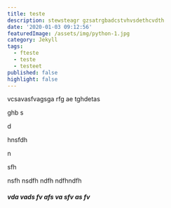 ```yaml
---
title: teste
description: stewsteagr gzsatrgbadcstvhvsdethcvdth
date: '2020-01-03 09:12:56'
featuredImage: /assets/img/python-1.jpg
category: Jekyll
tags:
  - fteste
  - teste
  - testeet
published: false
highlight: false
---
```

vcsavasfvagsga rfg ae tghdetas

ghb s

d 

hnsfdh

 n

sfh 

nsfh nsdfh ndfh ndfhndfh



##### vda vads fv afs va sfv as fv

